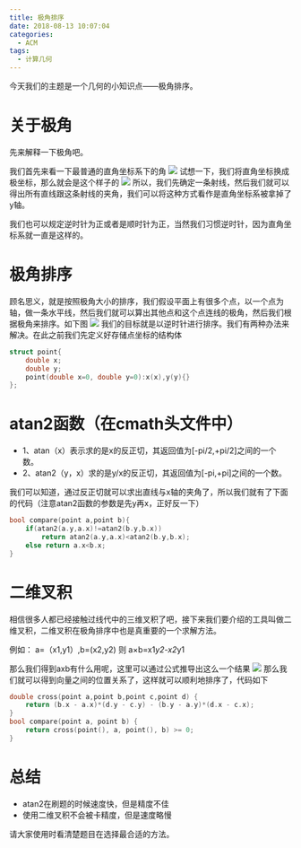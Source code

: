 ```yaml
---
title: 极角排序
date: 2018-08-13 10:07:04
categories:
  - ACM
tags:
  - 计算几何
---
```

今天我们的主题是一个几何的小知识点——极角排序。

# 关于极角
先来解释一下极角吧。

我们首先来看一下最普通的直角坐标系下的角
![](/img/极角排序1.png)
试想一下，我们将直角坐标换成极坐标，那么就会是这个样子的
![](/img/极角排序2.png)
所以，我们先确定一条射线，然后我们就可以得出所有直线跟这条射线的夹角，我们可以将这种方式看作是直角坐标系被拿掉了y轴。

我们也可以规定逆时针为正或者是顺时针为正，当然我们习惯逆时针，因为直角坐标系就一直是这样的。
# 极角排序
顾名思义，就是按照极角大小的排序，我们假设平面上有很多个点，以一个点为轴，做一条水平线，然后我们就可以算出其他点和这个点连线的极角，然后我们根据极角来排序。如下图
![](/img/极角排序3.png)
我们的目标就是以逆时针进行排序。我们有两种办法来解决。在此之前我们先定义好存储点坐标的结构体
```cpp
struct point{
    double x;
    double y;
    point(double x=0, double y=0):x(x),y(y){}
};
```
# atan2函数（在cmath头文件中）
* 1、atan（x）表示求的是x的反正切，其返回值为[-pi/2,+pi/2]之间的一个数。
* 2、atan2（y，x）求的是y/x的反正切，其返回值为[-pi,+pi]之间的一个数。

我们可以知道，通过反正切就可以求出直线与x轴的夹角了，所以我们就有了下面的代码（注意atan2函数的参数是先y再x，正好反一下）
```cpp
bool compare(point a,point b){
    if(atan2(a.y,a.x)!=atan2(b.y,b.x))
        return atan2(a.y,a.x)<atan2(b.y,b.x);
    else return a.x<b.x;
}
```
# 二维叉积
相信很多人都已经接触过线代中的三维叉积了吧，接下来我们要介绍的工具叫做二维叉积，二维叉积在极角排序中也是真重要的一个求解方法。

例如： a=（x1,y1）,b=(x2,y2) 
则 a×b=x1*y2-x2*y1

那么我们得到axb有什么用呢，这里可以通过公式推导出这么一个结果
![](/img/极角排序4.png)
那么我们就可以得到向量之间的位置关系了，这样就可以顺利地排序了，代码如下
```cpp
double cross(point a,point b,point c,point d) {
    return (b.x - a.x)*(d.y - c.y) - (b.y - a.y)*(d.x - c.x);
}
bool compare(point a, point b) {
    return cross(point(), a, point(), b) >= 0;
}
```
# 总结
* atan2在刷题的时候速度快，但是精度不佳
* 使用二维叉积不会被卡精度，但是速度略慢

请大家使用时看清楚题目在选择最合适的方法。